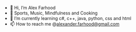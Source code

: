 - 👋 Hi, I’m Alex Farhood
- 👀 Sports, Music, Mindfulness and Cooking
- 🌱 I’m currently learning c#, c++, java, python, css and html
- 📫 How to reach me @alexander.farhood@gmail.com

<!---
Alexfarh/Alexfarh is a ✨ special ✨ repository because its `README.md` (this file) appears on your GitHub profile.
You can click the Preview link to take a look at your changes.
--->
